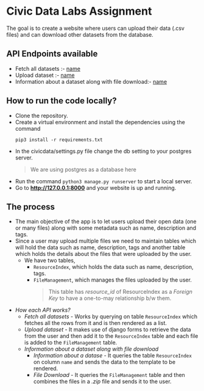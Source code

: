 # Civic Data Labs Assignment
The goal is to create a website where users can upload their data (.csv files) and can download other datasets from the database.

## API Endpoints available
- Fetch all datasets :- [name](url)
- Upload dataset :- [name](url)
- Information about a dataset along with file download:- [name](url)

## How to run the code locally?
- Clone the repository.
- Create a virtual environment and install the dependencies using the command
  ```
  pip3 install -r requirements.txt
  ```
- In the civicdata/settings.py file change the db setting to your postgres server.
  > We are using postgres as a database here
- Run the command `python3 manage.py runserver` to start a local server.
- Go to **http://127.0.0.1:8000** and your website is up and running.

## The process 
- The main objective of the app is to let users upload their open data (one or many files) along with some metadata such as name, description and tags.
- Since a user may upload multiple files we need to maintain tables which will hold the data such as name, description, tags and another table which holds the details about the files that were uploaded by the user.
  - We have two tables, 
    - `ResourceIndex`, which holds the data such as name, description, tags.
    - `FileManagement`, which manages the files uploaded by the user. 
      > This table has *resource_id* of ResourceIndex as a _Foreign Key_ to have a one-to-may relationship b/w them. 
- *How each API works?*
  - _Fetch all datasets_ - Works by querying on table `ResourceIndex` which fetches all the rows from it and is then rendered as a list.
  - _Upload dataset_ - It makes use of django forms to retrieve the data from the user and then add it to the `ResourceIndex` table and each file is added to the `FileManagement` table.
  - _Information about a dataset along with file download_ 
    - _Information about a datase_ - It queries the table `ResourceIndex` on column `name` and sends the data to the template to be rendered.
    - _File Download_ - It queries the `FileManagement` table and then combines the files in a *.zip* file and sends it to the user.
